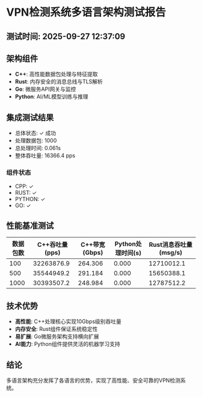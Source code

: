 # VPN检测系统多语言架构测试报告
## 测试时间: 2025-09-27 12:37:09

## 架构组件
- **C++**: 高性能数据包处理与特征提取
- **Rust**: 内存安全的消息总线与TLS解析
- **Go**: 微服务API网关与监控
- **Python**: AI/ML模型训练与推理

## 集成测试结果
- 总体状态: ✓ 成功
- 处理数据包: 1000
- 总处理时间: 0.061s
- 整体吞吐量: 16366.4 pps

### 组件状态
- CPP: ✓
- RUST: ✓
- PYTHON: ✓
- GO: ✓

## 性能基准测试
| 数据包数 | C++吞吐量(pps) | C++带宽(Gbps) | Python处理时间(s) | Rust消息吞吐量(msg/s) |
|---------|---------------|--------------|-----------------|---------------------|
| 100 | 32263876.9 | 264.306 | 0.000 | 12710012.1 |
| 500 | 35544949.2 | 291.184 | 0.000 | 15650388.1 |
| 1000 | 30393507.2 | 248.984 | 0.000 | 12787512.2 |

## 技术优势
- **高性能**: C++处理核心实现10Gbps级别吞吐量
- **内存安全**: Rust组件保证系统稳定性
- **易扩展**: Go微服务架构支持横向扩展
- **AI能力**: Python组件提供灵活的机器学习支持

## 结论
多语言架构充分发挥了各语言的优势，实现了高性能、安全可靠的VPN检测系统。